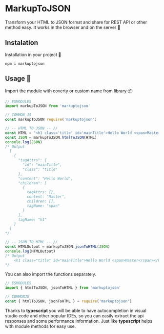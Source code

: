 # MarkupToJSON

Transform your HTML to JSON format and share for REST API or other method easy. It works in the browser and on the server 🧭

## Instalation
Installation in your project 📁

```console
npm i markuptojson
```
## Usage  🎯
Import the module with coverty or custom name from library  📦
```javascript
// ESMODULES
import markupToJSON from 'markuptojson'

// COMMON JS
const markupToJSON require('markuptojson')

// -- HTML TO JSON -- //
const HTML = "<h1 class='title' id='mainTitle'>Hello World <span>Master</span></h1>"
const JSON = markupToJSON.htmlToJSON(HTML)
console.log(JSON)
/* Output
  [
    {
      "tagAttrs": {
        "id": "mainTitle",
        "class": "title"
      },
      "content": "Hello World",
      "children": [
        {
          tagAttrs: {},
          content: "Master",
          children: [],
          tagName: "span"
        }
      ],
      tagName: "h1"
    }
  ]
*/

// -- JSON TO HTML -- //
const HTMLOutput = markupToJSON.jsonToHTML(JSON)
console.log(HTMLOutput)
/* Output
	<h1 class="title" id="mainTitle">Hello World <span>Master</span></h1>
*/
```
You can also import the functions separately.
```javascript
// ESMODULES
import { htmlToJSON, jsonToHTML } from 'markuptojson'

// COMMONJS
const { htmlToJSON, jsonToHTML } = require('markuptojson')
```
Thanks to **typescript** you will be able to have autocompletion in visual studio code and other popular IDEs, so you can easily extract the api responses and some performance information. Just like **typescript** helps with module methods for easy use.